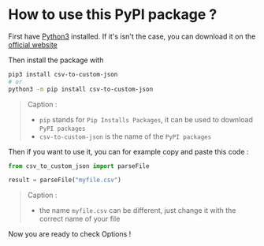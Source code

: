 # How to use this PyPI package ?

First have [Python3](https://www.python.org/) installed. If it's isn't the case, you can download it on the [official website](https://www.python.org/downloads/)

Then install the package with

```sh
pip3 install csv-to-custom-json
# or
python3 -m pip install csv-to-custom-json
```

> Caption :
>
> - `pip` stands for `Pip Installs Packages`, it can be used to download `PyPI packages`
> - `csv-to-custom-json` is the name of the `PyPI packages`

Then if you want to use it, you can for example copy and paste this code :

```python
from csv_to_custom_json import parseFile

result = parseFile("myfile.csv")

```

> Caption :
>
> - the name `myfile.csv` can be different, just change it with the correct name of your file

Now you are ready to check Options !
